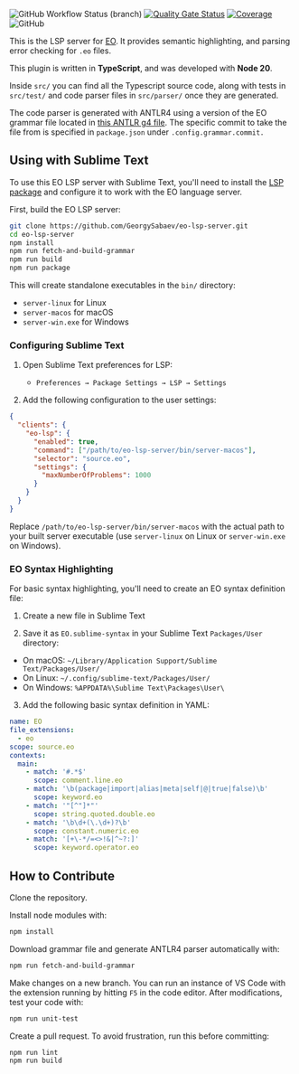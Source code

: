![GitHub Workflow Status (branch)](https://img.shields.io/github/actions/workflow/status/GeorgySabaev/eo-lsp-server/build.yml?branch=master)
[![Quality Gate Status](https://sonarcloud.io/api/project_badges/measure?project=GeorgySabaev_eo-lsp-server&metric=alert_status)](https://sonarcloud.io/summary/new_code?id=GeorgySabaev_eo-lsp-server)
[![Coverage](https://sonarcloud.io/api/project_badges/measure?project=GeorgySabaev_eo-lsp-server&metric=coverage)](https://sonarcloud.io/summary/new_code?id=GeorgySabaev_eo-lsp-server)
![GitHub](https://img.shields.io/github/license/GeorgySabaev/eo-lsp-server)

This is the LSP server for [EO](https://github.com/objectionary/eo).
It provides semantic highlighting, and parsing error checking for `.eo` files.

This plugin is written in **TypeScript**, and was developed with **Node 20**.

Inside `src/` you can find all the Typescript source code, along with tests
in `src/test/` and code parser files in `src/parser/` once they are generated.

The code parser is generated with ANTLR4 using a version of the EO grammar
file located in [this ANTLR g4 file][g4].
The specific commit to take the file from is specified in `package.json` under `.config.grammar.commit.`

## Using with Sublime Text

To use this EO LSP server with Sublime Text, you'll need to install
the [LSP package] and configure it to work with the EO language server.

First, build the EO LSP server:

```bash
git clone https://github.com/GeorgySabaev/eo-lsp-server.git
cd eo-lsp-server
npm install
npm run fetch-and-build-grammar
npm run build
npm run package
```

This will create standalone executables in the `bin/` directory:

* `server-linux` for Linux
* `server-macos` for macOS
* `server-win.exe` for Windows

### Configuring Sublime Text

1. Open Sublime Text preferences for LSP:
   - `Preferences → Package Settings → LSP → Settings`

1. Add the following configuration to the user settings:

```json
{
  "clients": {
    "eo-lsp": {
      "enabled": true,
      "command": ["/path/to/eo-lsp-server/bin/server-macos"],
      "selector": "source.eo",
      "settings": {
        "maxNumberOfProblems": 1000
      }
    }
  }
}
```

Replace `/path/to/eo-lsp-server/bin/server-macos` with the actual path
to your built server executable
(use `server-linux` on Linux or `server-win.exe` on Windows).

### EO Syntax Highlighting

For basic syntax highlighting, you'll need to create an EO syntax definition file:

1. Create a new file in Sublime Text

1. Save it as `EO.sublime-syntax` in your Sublime Text `Packages/User` directory:

* On macOS: `~/Library/Application Support/Sublime Text/Packages/User/`
* On Linux: `~/.config/sublime-text/Packages/User/`
* On Windows: `%APPDATA%\Sublime Text\Packages\User\`

3. Add the following basic syntax definition in YAML:

```yaml
name: EO
file_extensions:
  - eo
scope: source.eo
contexts:
  main:
    - match: '#.*$'
      scope: comment.line.eo
    - match: '\b(package|import|alias|meta|self|@|true|false)\b'
      scope: keyword.eo
    - match: '"[^"]*"'
      scope: string.quoted.double.eo
    - match: '\b\d+(\.\d+)?\b'
      scope: constant.numeric.eo
    - match: '[+\-*/=<>!&|^~?:]'
      scope: keyword.operator.eo
```

## How to Contribute

Clone the repository.

Install node modules with:

```bash
npm install
```

Download grammar file and generate ANTLR4 parser automatically with:

```bash
npm run fetch-and-build-grammar
```

Make changes on a new branch.
You can run an instance of VS Code with the extension running by hitting `F5`
in the code editor.
After modifications, test your code with:

```bash
npm run unit-test
```

Create a pull request. To avoid frustration, run this before committing:

```bash
npm run lint
npm run build
```

[g4]: https://raw.githubusercontent.com/objectionary/eo/master/eo-parser/src/main/antlr4/org/eolang/parser/Eo.g4
[LSP package]: https://packagecontrol.io/packages/LSP

